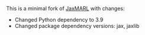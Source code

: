 This is a minimal fork of [JaxMARL](https://github.com/FLAIROx/JaxMARL) with changes:
 - Changed Python dependency to 3.9
 - Changed package dependency versions: jax, jaxlib
